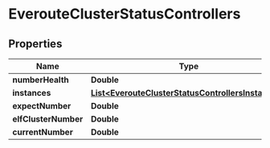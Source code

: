 

# EverouteClusterStatusControllers


## Properties

Name | Type | Description | Notes
------------ | ------------- | ------------- | -------------
**numberHealth** | **Double** |  | 
**instances** | [**List&lt;EverouteClusterStatusControllersInstances&gt;**](EverouteClusterStatusControllersInstances.md) |  |  [optional]
**expectNumber** | **Double** |  | 
**elfClusterNumber** | **Double** |  | 
**currentNumber** | **Double** |  | 



